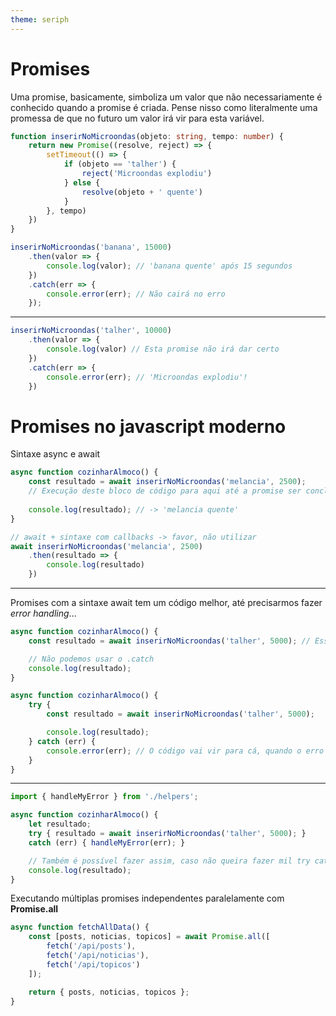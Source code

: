 ```yaml
---
theme: seriph
---
```


# Promises

Uma promise, basicamente, simboliza um valor que não necessariamente é conhecido quando a promise é criada.
Pense nisso como literalmente uma promessa de que no futuro um valor irá vir para esta variável.

```ts
function inserirNoMicroondas(objeto: string, tempo: number) {
    return new Promise((resolve, reject) => {
        setTimeout(() => {
            if (objeto == 'talher') {
                reject('Microondas explodiu')
            } else {
                resolve(objeto + ' quente')
            }
        }, tempo)
    })
}

inserirNoMicroondas('banana', 15000)
    .then(valor => {
        console.log(valor); // 'banana quente' após 15 segundos
    })
    .catch(err => {
        console.error(err); // Não cairá no erro
    });
```
---


```ts
inserirNoMicroondas('talher', 10000)
    .then(valor => {
        console.log(valor) // Esta promise não irá dar certo
    })
    .catch(err => {
        console.error(err); // 'Microondas explodiu'!
    })
```

# Promises no javascript moderno

Sintaxe async e await

```ts
async function cozinharAlmoco() {
    const resultado = await inserirNoMicroondas('melancia', 2500);
    // Execução deste bloco de código para aqui até a promise ser concluída
    
    console.log(resultado); // -> 'melancia quente'
}

// await + sintaxe com callbacks -> favor, não utilizar
await inserirNoMicroondas('melancia', 2500)
    .then(resultado => {
        console.log(resultado)
    })
```

---

Promises com a sintaxe await tem um código melhor, até precisarmos fazer *error handling*...

```ts
async function cozinharAlmoco() {
    const resultado = await inserirNoMicroondas('talher', 5000); // Esse código vai explodir

    // Não podemos usar o .catch
    console.log(resultado);
}

async function cozinharAlmoco() {
    try {
        const resultado = await inserirNoMicroondas('talher', 5000);

        console.log(resultado);
    } catch (err) {
        console.error(err); // O código vai vir para cá, quando o erro estourar
    }
}
```

---

```ts
import { handleMyError } from './helpers';

async function cozinharAlmoco() {
    let resultado;
    try { resultado = await inserirNoMicroondas('talher', 5000); } 
    catch (err) { handleMyError(err); }

    // Também é possível fazer assim, caso não queira fazer mil try catches um dentro do outro.
    console.log(resultado);
}
```

Executando múltiplas promises independentes paralelamente com **Promise.all**

```ts
async function fetchAllData() {
    const [posts, noticias, topicos] = await Promise.all([
        fetch('/api/posts'),
        fetch('/api/noticias'),
        fetch('/api/topicos')
    ]);

    return { posts, noticias, topicos };
}
```